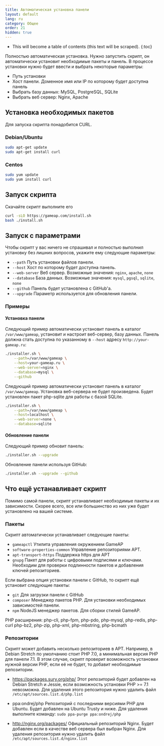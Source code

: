 ```yaml
---
title: Автоматическая установка панели
layout: default
lang: ru
category: Общее
order: 21
hidden: true
---
```


* This will become a table of contents (this text will be scraped).
{:toc}

Полностью автоматическая установка. Нужно запустить скрипт, он автоматически установит необходимые пакеты и панель. В процессе установки нужно будет ввести и выбрать некоторые параметры:

- Путь установки
- Хост панели. Доменное имя или IP по которому будет доступна панель
- Выбрать базу данных: MySQL, PostgreSQL, SQLite
- Выбрать веб сервер: Nginx, Apache

## Установка необходимых пакетов

Для запуска скрипта понадобится CURL.

### Debian/Ubuntu

```bash
sudo apt-get update
sudo apt-get install curl
```

### Centos

```bash
sudo yum update
sudo yum install curl
```


## Запуск скрипта

Скачайте скрипт выполните его
```bash
curl -sLO https://gameap.com/install.sh
bash ./install.sh
```

## Запуск с параметрами

Чтобы скрипт у вас ничего не спрашивал и полностью выполнил установку без
лишних вопросов, укажите ему следующие параметры:

- `--path` Путь установки файлов панели.
- `--host` Хост по которому будет доступна панель.
- `--web-server` Веб сервер. Возможные значения: `nginx`, `apache`, `none`
- `--database` База данных. Возможные значения: `mysql`, `pgsql`, `sqlite`, `none`
- `--github` Панель будет установлена с GitHub'а.
- `--upgrade` Параметр используется для обновления панели.

### Примеры

#### Установка панели

Следующий пример автоматически установит панель в каталог `/var/www/gameap`, установит и настроит веб-сервер, базу данных. Панель должна стать доступна по указанному в `--host` адресу `http://your-gameap.ru`:

```bash
./installer.sh \
    --path=/var/www/gameap \
    --host=your-gameap.ru \
    --web-server=nginx \
    --database=mysql \
    --github
```

Следующий пример автоматически установит панель в каталог `/var/www/gameap`. Установка веб-сервера не будет произведена. Будет установлен пакет php-sqlite для работы с базой SQLite.
```bash
./installer.sh \
    --path=/var/www/gameap \
    --host=localhost \
    --web-server=none \
    --database=sqlite
```

#### Обновление панели

Следующий пример обновит панель:
```bash
./installer.sh --upgrade
```

Обновление панели используя GitHub:
```bash
./installer.sh --upgrade --github
```

## Что ещё устанавливает скрипт

Помимо самой панели, скрипт устанавливает необходимые пакеты и их зависимости. Скорее всего, все или большинство из них уже будет установлено на вашей системе.

### Пакеты

Скрипт автоматически устанавливает следующие пакеты:

- `gameapctl` Утилита управления окружением GameAP
- `software-properties-common` Управление репозиториями APT.
- `apt-transport-https` Поддержка https для APT
- `gnupg` Пакет для работы с цифровыми подписями и ключами. Необходим для проверки подлинности пакетов и добавления ключей репозиториев.

Если выбрана опция установки панели с GitHub, то скрипт ещё установит следующие пакеты:
- `git` Для загрузки панели с GitHub
- `composer` Менеджер пакетов PHP. Для установки необходимых зависимостей панели.
- `npm` NodeJS менеджер пакетов. Для сборки стилей GameAP.

PHP расширения: php-cli, php-fpm, php-pdo, php-mysql, php-redis, php-curl 
php-bz2, php-zip, php-xml, php-mbstring, php-bcmath

### Репозитории

Скрипт может добавить несколько репозиториев в APT. Например, в Debian Stretch по умолчанию стоит PHP 7.0, а минимальная версия PHP для панели 7.1. В этом случае, скрипт проверит возможность установки нужной версии PHP, если её не будет, то добавит необходимые репозитории.

- https://packages.sury.org/php/
Этот репозиторий будет добавлен на Debian Stretch и Jessie, если возможность установки PHP >= 7.1 невозможна.
Для удаления этого репозитория нужно удалить файл `/etc/apt/sources.list.d/php.list`

- ppa:ondrej/php
Репозиторий с последними версиями PHP для Ubuntu. Будет добавлен на Ubuntu Trusty и ниже.
Для удаления выполните команду: `sudo ppa-purge ppa:ondrej/php`

- http://nginx.org/packages/
Официальный репозиторий Nginx. Будет добавлен если в качестве веб сервера был выбран Nginx.
Для удаления репозитория нужно удалить файл `/etc/apt/sources.list.d/nginx.list`